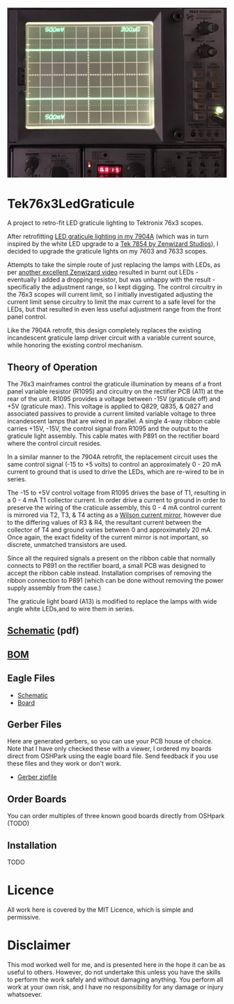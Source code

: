 ![After Photo](images/After.jpg)
# Tek76x3LedGraticule
A project to retro-fit LED graticule lighting to Tektronix 76x3 scopes.

After retrofitting [LED graticule lighting in my 7904A](https://github.com/andyw-lala/Tek7904ALedGraticule) (which was in turn inspired by the white LED upgrade to a [Tek 7854 by Zenwizard Studios](https://youtu.be/GYkjuE7Pez8)), I decided to upgrade the graticule lights on my 7603 and 7633 scopes.

Attempts to take the simple route of just replacing the lamps with LEDs, as per [another excellent Zenwizard video](https://youtu.be/xNx9IgudV4Y) resulted in burnt out LEDs - eventually I added a dropping resistor, but was unhappy with the result - specifically the adjustment range, so I kept digging.
The control circuitry in the 76x3 scopes will current limit, so I initially investigated adjusting the current limit sense circuitry to limit the max current to a safe level for the LEDs, but that resulted in even less useful adjustment range from the front panel control.

Like the 7904A retrofit, this design completely replaces the existing incandescent graticule lamp driver circuit with a variable current source, while honoring the existing control mechanism.

## Theory of Operation
The 76x3 mainframes control the graticule illumination by means of a front panel variable resistor (R1095) and circuitry on the rectifier PCB (A11) at the rear of the unit. R1095 provides a voltage between -15V (graticule off) and +5V (graticule max). This voltage is applied to Q829, Q835, & Q827 and associated passives to provide a current limited variable voltage to three incandescent lamps that are wired in parallel. A single 4-way ribbon cable carries +15V, -15V, the control signal from R1095 and the output to the graticule light assembly. This cable mates with P891 on the rectifier board where the control circuit resides.

In a similar manner to the 7904A retrofit, the replacement circuit uses the same control signal (-15 to +5 volts) to control an approximately 0 - 20 mA current to ground that is used to drive the LEDs, which are re-wired to be in series.

The -15 to +5V control voltage from R1095 drives the base of T1, resulting in a 0 - 4 mA T1 collector current. In order drive a current to ground in order to preserve the wiring of the craticule assembly, this 0 - 4 mA control current is mirrored via T2, T3, & T4 acting as a [Wilson current mirror](https://en.wikipedia.org/wiki/Wilson_current_mirror), however due to the differing values of R3 & R4, the resultant current between the collector of T4 and ground varies between 0 and approximately 20 mA. Once again, the exact fidelity of the current mirror is not important, so discrete, unmatched transistors are used.

Since all the required signals a present on the ribbon cable that normally connects to P891 on the rectifier board, a small PCB was designed to accept the ribbon cable instead. Installation comprises of removing the ribbon connection to P891 (which can be done without removing the power supply assembly from the case.)

The graticule light board (A13) is modified to replace the lamps with wide angle white LEDs,and to wire them in series.

## [Schematic](V1.pdf) (pdf)

## [BOM](BOM.md)

## Eagle Files
* [Schematic](V1.sch)
* [Board](V1.brd)

## Gerber Files
Here are generated gerbers, so you can use your PCB house of choice.
Note that I have only checked these with a viewer, I ordered my boards direct from OSHPark using the eagle board file. Send feedback if you use these files and they work or don't work.
* [Gerber zipfile](V1_gerbers.zip)

## Order Boards
You can order multiples of three known good boards directly from OSHpark (TODO)

## Installation
TODO

# Licence
All work here is covered by the MIT Licence, which is simple and permissive.

# Disclaimer
This mod worked well for me, and is presented here in the hope it can be as useful to others. However, do not undertake this unless you have the skills to perform the work safely and without damaging anything. You perform all work at your own risk, and I have no responsibility for any damage or injury whatsoever.

